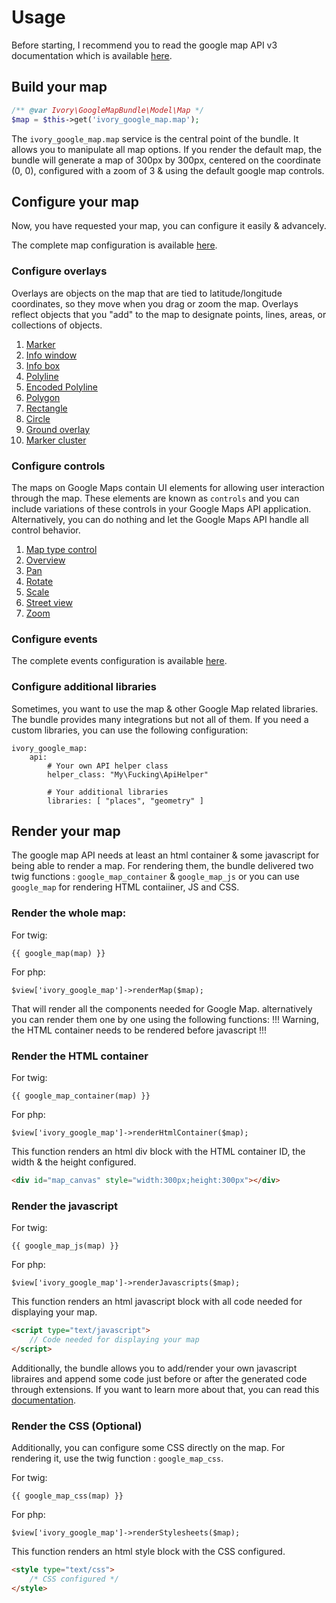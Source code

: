 # Usage

Before starting, I recommend you to read the google map API v3 documentation which is available
[here](http://code.google.com/apis/maps/documentation/javascript/reference.html).

## Build your map

``` php
/** @var Ivory\GoogleMapBundle\Model\Map */
$map = $this->get('ivory_google_map.map');
```

The ``ivory_google_map.map`` service is the central point of the bundle. It allows you to manipulate all map options.
If you render the default map, the bundle will generate a map of 300px by 300px, centered on the coordinate (0, 0),
configured with a zoom of 3 & using the default google map controls.

## Configure your map

Now, you have requested your map, you can configure it easily & advancely.

The complete map configuration is available
[here](http://github.com/egeloen/IvoryGoogleMapBundle/blob/master/Resources/doc/usage/map.md).

### Configure overlays

Overlays are objects on the map that are tied to latitude/longitude coordinates, so they move when you drag or zoom
the map. Overlays reflect objects that you "add" to the map to designate points, lines, areas, or collections of
objects.

 1.  [Marker](http://github.com/egeloen/IvoryGoogleMapBundle/blob/master/Resources/doc/usage/overlays/marker.md)
 2.  [Info window](http://github.com/egeloen/IvoryGoogleMapBundle/blob/master/Resources/doc/usage/overlays/info_window.md)
 3.  [Info box](http://github.com/egeloen/IvoryGoogleMapBundle/blob/master/Resources/doc/usage/overlays/info_box.md)
 4.  [Polyline](http://github.com/egeloen/IvoryGoogleMapBundle/blob/master/Resources/doc/usage/overlays/polyline.md)
 5.  [Encoded Polyline](http://github.com/egeloen/IvoryGoogleMapBundle/blob/master/Resources/doc/usage/overlays/encoded_polyline.md)
 6.  [Polygon](http://github.com/egeloen/IvoryGoogleMapBundle/blob/master/Resources/doc/usage/overlays/polygon.md)
 7.  [Rectangle](http://github.com/egeloen/IvoryGoogleMapBundle/blob/master/Resources/doc/usage/overlays/rectangle.md)
 8.  [Circle](http://github.com/egeloen/IvoryGoogleMapBundle/blob/master/Resources/doc/usage/overlays/circle.md)
 9.  [Ground overlay](http://github.com/egeloen/IvoryGoogleMapBundle/blob/master/Resources/doc/usage/overlays/ground_overlay.md)
 10. [Marker cluster](http://github.com/egeloen/IvoryGoogleMapBundle/blob/master/Resources/doc/usage/overlays/marker_cluster.md)

### Configure controls

The maps on Google Maps contain UI elements for allowing user interaction through the map. These elements are known
as ``controls`` and you can include variations of these controls in your Google Maps API application. Alternatively,
you can do nothing and let the Google Maps API handle all control behavior.

 1. [Map type control](http://github.com/egeloen/IvoryGoogleMapBundle/blob/master/Resources/doc/usage/controls/map_type.md)
 2. [Overview](http://github.com/egeloen/IvoryGoogleMapBundle/blob/master/Resources/doc/usage/controls/overview.md)
 3. [Pan](http://github.com/egeloen/IvoryGoogleMapBundle/blob/master/Resources/doc/usage/controls/pan.md)
 4. [Rotate](http://github.com/egeloen/IvoryGoogleMapBundle/blob/master/Resources/doc/usage/controls/rotate.md)
 5. [Scale](http://github.com/egeloen/IvoryGoogleMapBundle/blob/master/Resources/doc/usage/controls/scale.md)
 6. [Street view](http://github.com/egeloen/IvoryGoogleMapBundle/blob/master/Resources/doc/usage/controls/street_view.md)
 7. [Zoom](http://github.com/egeloen/IvoryGoogleMapBundle/blob/master/Resources/doc/usage/controls/zoom.md)

### Configure events

The complete events configuration is available
[here](http://github.com/egeloen/IvoryGoogleMapBundle/blob/master/Resources/doc/usage/events.md).

### Configure additional libraries

Sometimes, you want to use the map & other Google Map related libraries. The bundle provides many integrations but not
all of them. If you need a custom libraries, you can use the following configuration:

```
ivory_google_map:
    api:
        # Your own API helper class
        helper_class: "My\Fucking\ApiHelper"

        # Your additional libraries
        libraries: [ "places", "geometry" ]
```

## Render your map

The google map API needs at least an html container & some javascript for being able to render a map. For rendering
them, the bundle delivered two twig functions : ``google_map_container`` & ``google_map_js`` or you can use ``google_map`` for rendering HTML contaiiner, JS and CSS.

### Render the whole map:

For twig:

```
{{ google_map(map) }}
```

For php:

```
$view['ivory_google_map']->renderMap($map);
```

That will render all the components needed for Google Map. alternatively you can render them one by one using the following functions: !!! Warning, the HTML container needs to be rendered before javascript !!!

### Render the HTML container

For twig:

```
{{ google_map_container(map) }}
```

For php:

```
$view['ivory_google_map']->renderHtmlContainer($map);
```


This function renders an html div block with the HTML container ID, the width & the height configured.

``` html
<div id="map_canvas" style="width:300px;height:300px"></div>
```

### Render the javascript

For twig:

```
{{ google_map_js(map) }}
```

For php:

```
$view['ivory_google_map']->renderJavascripts($map);
```

This function renders an html javascript block with all code needed for displaying your map.

``` html
<script type="text/javascript">
    // Code needed for displaying your map
</script>
```

Additionally, the bundle allows you to add/render your own javascript libraires and append some code just before or
after the generated code through extensions. If you want to learn more about that, you can read this
[documentation](http://github.com/egeloen/IvoryGoogleMapBundle/blob/master/Resources/doc/usage/helper/extension.md).

### Render the CSS (Optional)

Additionally, you can configure some CSS directly on the map. For rendering it, use the twig function :
``google_map_css``.

For twig:

```
{{ google_map_css(map) }}
```

For php:

```
$view['ivory_google_map']->renderStylesheets($map);
```

This function renders an html style block with the CSS configured.

``` html
<style type="text/css">
    /* CSS configured */
</style>
```
